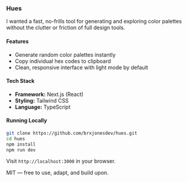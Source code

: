 ### Hues

I wanted a fast, no-frills tool for generating and exploring color palettes without the clutter or friction of full design tools.

#### Features

* Generate random color palettes instantly
* Copy individual hex codes to clipboard
* Clean, responsive interface with light mode by default

#### Tech Stack

* **Framework:** Next.js (React)
* **Styling:** Tailwind CSS
* **Language:** TypeScript

#### Running Locally

```bash
git clone https://github.com/brxjonesdev/hues.git
cd hues
npm install
npm run dev
```

Visit `http://localhost:3000` in your browser.

MIT — free to use, adapt, and build upon.

